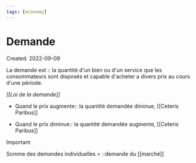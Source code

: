 ```yaml
---
tags: [economy] 
---
```

# Demande
Created: 2022-09-09

La demande est :: la quantité d'un bien ou d'un service que les consommateurs sont disposés et capable d'acheter a divers prix au cours d'une période.
<!--SR:!2022-09-10,1,230-->

*[[Loi de la demande]]*
- Quand le prix augmente:: la quantité demandée diminue, [[Ceteris Paribus]]
<!--SR:!2022-09-10,1,230-->
- Quand le prix diminue:: la quantité demandée augmente, [[Ceteris Paribus]]
<!--SR:!2022-09-13,4,270-->


> [!important]
> Somme des demandes individuelles = ::demande du [[marché]]
<!--SR:!2022-09-12,3,250-->